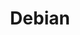 ---
image: /assets/images/projects/debian.png
permalink: /engineering/projects/debian/
project_link_name: debian
project_url: https://www.debian.org/
statsAvailable: 'false'
title: Debian
---